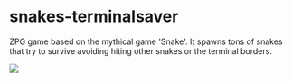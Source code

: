 # snakes-terminalsaver
ZPG game based on the mythical game 'Snake'. It spawns tons of snakes that try to survive avoiding hiting other snakes or the 
terminal borders.

<img src=http://imgur.com/rvNzTNL>
